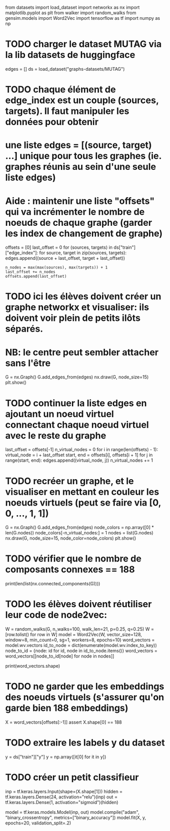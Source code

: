 from datasets import load_dataset
import networkx as nx
import matplotlib.pyplot as plt
from walker import random_walks
from gensim.models import Word2Vec
import tensorflow as tf
import numpy as np

# TODO charger le dataset MUTAG via la lib datasets de huggingface
edges = []
ds = load_dataset("graphs-datasets/MUTAG")

# TODO chaque élément de edge_index est un couple (sources, targets). Il faut manipuler les données pour obtenir 
# une liste edges = [(source, target) ...] unique pour tous les graphes (ie. graphes réunis au sein d'une seule liste edges)
# Aide : maintenir une liste "offsets" qui va incrémenter le nombre de noeuds de chaque graphe (garder les index de changement de graphe)
offsets = [0]
last_offset = 0
for (sources, targets) in ds["train"]["edge_index"]:
    for source, target in zip(sources, targets):
        edges.append((source + last_offset, target + last_offset))

    n_nodes = max(max(sources), max(targets)) + 1
    last_offset += n_nodes
    offsets.append(last_offset)

# TODO ici les élèves doivent créer un graphe networkx et visualiser: ils doivent voir plein de petits ilôts séparés. 
# NB: le centre peut sembler attacher sans l'être
G = nx.Graph()
G.add_edges_from(edges)
nx.draw(G, node_size=15)
plt.show()

# TODO continuer la liste edges en ajoutant un noeud virtuel connectant chaque noeud virtuel avec le reste du graphe
last_offset = offsets[-1]
n_virtual_nodes = 0
for i in range(len(offsets) - 1):
    virtual_node = i + last_offset
    start, end = offsets[i], offsets[i + 1]
    for j in range(start, end):
        edges.append((virtual_node, j))
    n_virtual_nodes += 1

# TODO recréer un graphe, et le visualiser en mettant en couleur les noeuds virtuels (peut se faire via [0, 0, ..., 1, 1])
G = nx.Graph()
G.add_edges_from(edges)
node_colors = np.array([0] * len(G.nodes))
node_colors[-n_virtual_nodes:] = 1
nodes = list(G.nodes)
nx.draw(G, node_size=15, node_color=node_colors)
plt.show()

# TODO vérifier que le nombre de composants connexes == 188
print(len(list(nx.connected_components(G))))

# TODO les élèves doivent réutiliser leur code de node2vec:
W = random_walks(G, n_walks=100, walk_len=21, p=0.25, q=0.25)
W = [row.tolist() for row in W]
model = Word2Vec(W, vector_size=128, window=8, min_count=0, sg=1, workers=8, epochs=10)
word_vectors = model.wv.vectors
id_to_node = dict(enumerate(model.wv.index_to_key))
node_to_id = {node: id for id, node in id_to_node.items()}
word_vectors = word_vectors[[node_to_id[node] for node in nodes]]

print(word_vectors.shape)
# TODO ne garder que les embeddings des noeuds virtuels (s'assurer qu'on garde bien 188 embeddings)
X = word_vectors[offsets[:-1]]
assert X.shape[0] == 188

# TODO extraire les labels y du dataset
y = ds["train"]["y"]
y = np.array([it[0] for it in y])

# TODO créer un petit classifieur
inp = tf.keras.layers.Input(shape=(X.shape[1]))
hidden = tf.keras.layers.Dense(24, activation="relu")(inp)
out = tf.keras.layers.Dense(1, activation="sigmoid")(hidden)

model = tf.keras.models.Model(inp, out)
model.compile("adam", "binary_crossentropy", metrics=["binary_accuracy"])
model.fit(X, y, epochs=20, validation_split=.2)